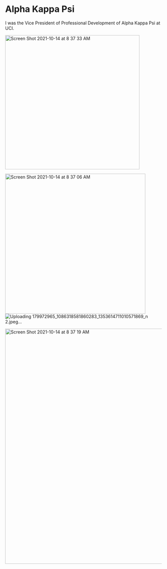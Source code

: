 # Alpha Kappa Psi

I was the Vice President of Professional Development of Alpha Kappa Psi at UCI. 

<img width="432" alt="Screen Shot 2021-10-14 at 8 37 33 AM" src="https://user-images.githubusercontent.com/19508013/137350842-02c6d2d9-20d6-4616-8a06-a8f18705355f.png">

<img width="451" alt="Screen Shot 2021-10-14 at 8 37 06 AM" src="https://user-images.githubusercontent.com/19508013/137350875-e1e40d49-8ebe-4c30-8e53-d41a6bf5abb0.png">![Uploading 179972965_1086318581860283_1353614711010571869_n 2.jpeg…]()

<img width="757" alt="Screen Shot 2021-10-14 at 8 37 19 AM" src="https://user-images.githubusercontent.com/19508013/137351184-c116cd7f-8b07-45d2-ae0b-2fad800eaa6a.png">
